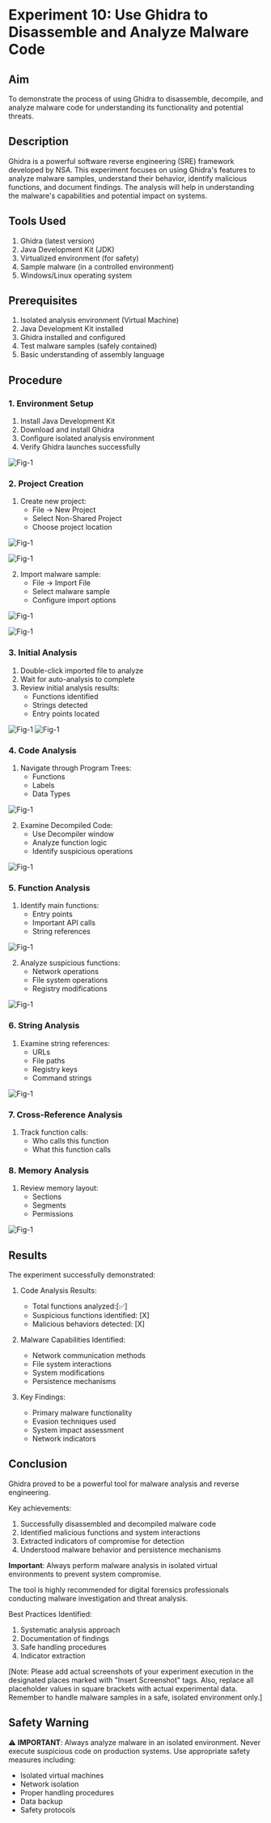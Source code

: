 # Experiment 10: Use Ghidra to Disassemble and Analyze Malware Code

## Aim
To demonstrate the process of using Ghidra to disassemble, decompile, and analyze malware code for understanding its functionality and potential threats.

## Description
Ghidra is a powerful software reverse engineering (SRE) framework developed by NSA. This experiment focuses on using Ghidra's features to analyze malware samples, understand their behavior, identify malicious functions, and document findings. The analysis will help in understanding the malware's capabilities and potential impact on systems.

## Tools Used
1. Ghidra (latest version)
2. Java Development Kit (JDK)
3. Virtualized environment (for safety)
4. Sample malware (in a controlled environment)
5. Windows/Linux operating system

## Prerequisites
1. Isolated analysis environment (Virtual Machine)
2. Java Development Kit installed
3. Ghidra installed and configured
4. Test malware samples (safely contained)
5. Basic understanding of assembly language

## Procedure

### 1. Environment Setup
1. Install Java Development Kit
2. Download and install Ghidra
3. Configure isolated analysis environment
4. Verify Ghidra launches successfully

<!-- [Insert Screenshot: Place screenshot of Ghidra's initial launch screen] -->
![Fig-1](Output%20Screenshot/Exp10/Screenshot%20From%202025-10-26%2001-09-37.png)

### 2. Project Creation
1. Create new project:
   - File → New Project
   - Select Non-Shared Project
   - Choose project location
   
<!-- [Insert Screenshot: Place screenshot of project creation] -->
![Fig-1](Output%20Screenshot/Exp10/Screenshot%20From%202025-10-26%2001-17-47.png)

![Fig-1](Output%20Screenshot/Exp10/Screenshot%20From%202025-10-26%2001-23-41.png)

2. Import malware sample:
   - File → Import File
   - Select malware sample
   - Configure import options
   
<!-- [Insert Screenshot: Place screenshot showing import process] -->
![Fig-1](Output%20Screenshot/Exp10/Screenshot%20From%202025-10-26%2001-26-44.png)

![Fig-1](Output%20Screenshot/Exp10/Screenshot%20From%202025-10-26%2001-27-20.png)

### 3. Initial Analysis
1. Double-click imported file to analyze
2. Wait for auto-analysis to complete
3. Review initial analysis results:
   - Functions identified
   - Strings detected
   - Entry points located
   
<!-- [Insert Screenshot: Place screenshot of auto-analysis results] -->
![Fig-1](Output%20Screenshot/Exp10/Screenshot%20From%202025-10-26%2001-28-20.png)
![Fig-1](Output%20Screenshot/Exp10/Screenshot%20From%202025-10-26%2001-30-50.png)

### 4. Code Analysis
1. Navigate through Program Trees:
   - Functions
   - Labels
   - Data Types
   
<!-- [Insert Screenshot: Place screenshot of program structure] -->
![Fig-1](Output%20Screenshot/Exp10/Screenshot%20From%202025-10-26%2001-33-37.png)

2. Examine Decompiled Code:
   - Use Decompiler window
   - Analyze function logic
   - Identify suspicious operations
   
<!-- [Insert Screenshot: Place screenshot of decompiled code view] -->
![Fig-1](Output%20Screenshot/Exp10/Screenshot%20From%202025-10-26%2001-41-16.png)

### 5. Function Analysis
1. Identify main functions:
   - Entry points
   - Important API calls
   - String references
   
<!-- [Insert Screenshot: Place screenshot showing important functions] -->
![Fig-1](Output%20Screenshot/Exp10/Screenshot%20From%202025-10-26%2001-40-45.png)

2. Analyze suspicious functions:
   - Network operations
   - File system operations
   - Registry modifications
   
<!-- [Insert Screenshot: Place screenshot of suspicious function analysis] -->
![Fig-1](Output%20Screenshot/Exp10/Screenshot%20From%202025-10-26%2001-44-00.png)

### 6. String Analysis
1. Examine string references:
   - URLs
   - File paths
   - Registry keys
   - Command strings
   
<!-- [Insert Screenshot: Place screenshot of string analysis] -->
![Fig-1](Output%20Screenshot/Exp10/Screenshot%20From%202025-10-26%2001-44-00.png)

### 7. Cross-Reference Analysis
1. Track function calls:
   - Who calls this function
   - What this function calls
   
### 8. Memory Analysis
1. Review memory layout:
   - Sections
   - Segments
   - Permissions
   
<!-- [Insert Screenshot: Place screenshot of memory layout] -->
![Fig-1](Output%20Screenshot/Exp10/Screenshot%20From%202025-10-26%2001-44-00.png)

## Results
The experiment successfully demonstrated:

1. Code Analysis Results:
   - Total functions analyzed:[✅]
   - Suspicious functions identified: [X]
   - Malicious behaviors detected: [X]

2. Malware Capabilities Identified:
   - Network communication methods
   - File system interactions
   - System modifications
   - Persistence mechanisms

3. Key Findings:
   - Primary malware functionality
   - Evasion techniques used
   - System impact assessment
   - Network indicators


## Conclusion
Ghidra proved to be a powerful tool for malware analysis and reverse engineering.

Key achievements:
1. Successfully disassembled and decompiled malware code
2. Identified malicious functions and system interactions
3. Extracted indicators of compromise for detection
4. Understood malware behavior and persistence mechanisms

**Important**: Always perform malware analysis in isolated virtual environments to prevent system compromise.

The tool is highly recommended for digital forensics professionals conducting malware investigation and threat analysis.

Best Practices Identified:
1. Systematic analysis approach
2. Documentation of findings
3. Safe handling procedures
4. Indicator extraction

[Note: Please add actual screenshots of your experiment execution in the designated places marked with "Insert Screenshot" tags. Also, replace all placeholder values in square brackets with actual experimental data. Remember to handle malware samples in a safe, isolated environment only.]

## Safety Warning
⚠️ **IMPORTANT**: Always analyze malware in an isolated environment. Never execute suspicious code on production systems. Use appropriate safety measures including:
- Isolated virtual machines
- Network isolation
- Proper handling procedures
- Data backup
- Safety protocols